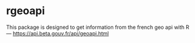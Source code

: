 # rgeoapi
This package is designed to get information from the french geo api with R — https://api.beta.gouv.fr/api/geoapi.html
